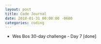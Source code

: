 ```yaml
---
layout: post
title: Code Journal
date: 2018-01-31 00:00:00 -0600
categories: coding
---
```


- Wes Bos 30-day challenge - Day 7 [done]
